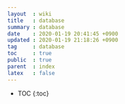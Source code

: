 ```yaml
---
layout  : wiki
title   : database
summary : database
date    : 2020-01-19 20:41:45 +0900
updated : 2020-01-19 21:18:26 +0900
tag     : database
toc     : true
public  : true
parent  : index
latex   : false
---
```

* TOC
{:toc}

# 
